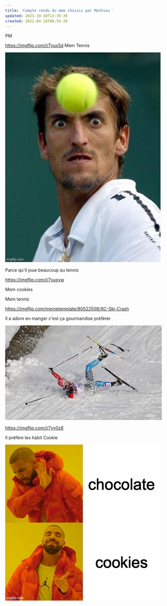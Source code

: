 ```yaml
---
title: 'Compte rendu du mem choisis par Mathieu '
updated: 2023-10-10T13:39:39
created: 2022-04-18T08:59:28
---
```


PM

<https://imgflip.com/i/7yux5d>
Mem Tennis

![image1](resources/d196add86dea40e691215c7797832f05.png)

Parce qu'il joue beaucoup au tennis

<https://imgflip.com/i/7yuxvw>

Mem cookies

Mem tennis

<https://imgflip.com/memetemplate/80522508/XC-Ski-Crash>

Il a adore en manger c'est ça gourmandise préférer

![image2](resources/db432ebb499d45bb910dd010b3458b59.png)

<https://imgflip.com/i/7yv0z8>

Il préfère les habit Cookie

![image3](resources/fbfc10da46854a8483892757c442c38f.png)

